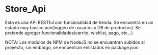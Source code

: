 # Store_Api
Esta es una API RESTful con funcionalidad de tienda. Se encuentra en un estado muy basico aun(loggeo de usuarios y DB de productos). Se pretende agregar funcionalidades(carrito, wishlist, pago, etc...)


NOTA: Los modulos de NPM de NodeJS no se encuentran subidos al proyecto, sin embargo, se encuentran enlistados en package.json
